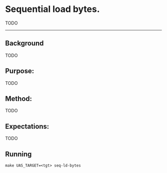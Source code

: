 
# Sequential load bytes.

TODO

---

## Background

TODO

## Purpose:

TODO

## Method:

TODO

## Expectations:

TODO

## Running

```
make UAS_TARGET=<tgt> seq-ld-bytes
```

